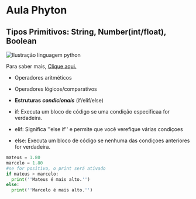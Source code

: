 # Aula Phyton
## Tipos Primitivos: String, Number(int/float), Boolean
![Ilustração linguagem python]( https://beecrowd.com/wp-content/uploads/2024/04/2022-07-19-Melhores-cursos-de-Python.jpg)

Para saber mais, [Clique aqui.](https://dev.to/dormin/tipos-primitivos-em-python-10jg)
- Operadores aritméticos
- Operadores lógicos/comparativos
- **Estruturas** **_condicionais_** (if/elif/else)

- if: Executa um bloco de código se uma condição especificaa for verdadeira.
- elif: Significa ''else if'' e permite que você verefique várias condiçoes
- else: Executa um bloco de código se nenhuma das condiçoes anteriores for verdadeira.


```py
mateus = 1.80
marcelo = 1.80
#se for positivo, o print será ativado
if mateus > marcelo:
  print(''Mateus é mais alto.'')
else:
  print(''Marcelo é mais alto.'')
